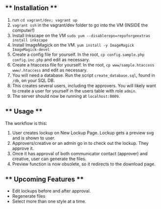 ** Installation **
------------------

1. run `cd vagrant/dev; vagrant up`
2. `vagrant ssh` in the vagrant/dev folder to go into the VM (INSIDE the computer!)
3. Install Inkscape on the VM `sudo yum --disablerepo=repoforgeextras install inkscape` 
4. Install ImageMagick on the VM. `yum install -y ImageMagick ImageMagick-devel`
5. Create a config file for yourself. In the root, `cp config.sample.php config.inc.php` and edit as necessary.
6. Create a htaccess file for yourself. In the root, `cp www/sample.htaccess www/.htaccess` and edit as necessary.
7. You will need a database. Run the script `create_database.sql`, found in `/db`, on your SQL DB. 
8. This creates several users, including the approvers. You will likely want to create a user for yourself in the users table with role `admin`.
9. The server should now be running at `localhost:8009`.

** Usage **
-----------

The workflow is this:

1. User creates lockup on New Lockup Page. Lockup gets a preview svg and is shown to user.
2. Approvers/creative or an admin go in to check out the lockup. They approve it.
3. Once it has approval of both communicator contact (approver) and creative, user can generate the files.
4. Preview function is now obsolete, so it redirects to the download page.

** Upcoming Features **
-----------------------
* Edit lockups before and after approval.
* Regenerate files
* Select more than one style at a time.
